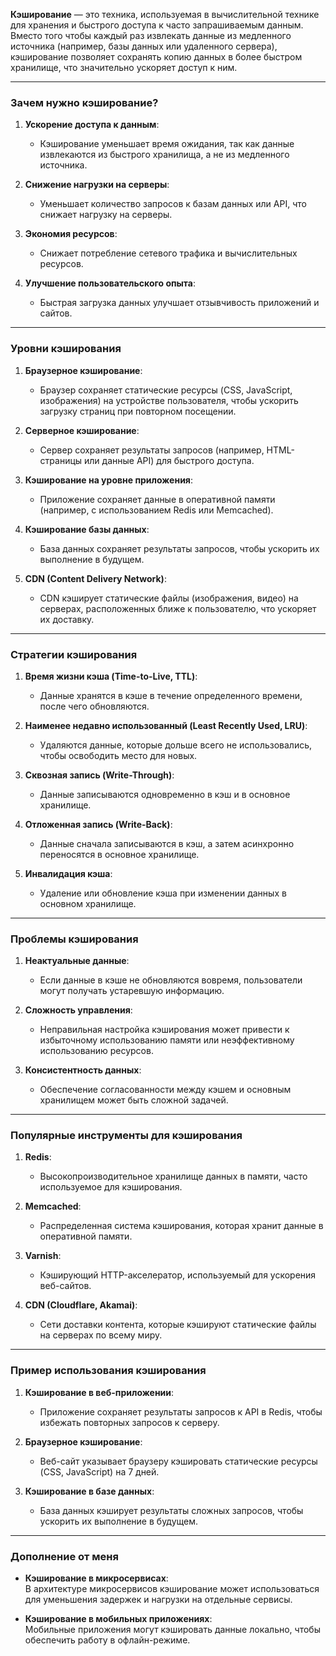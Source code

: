 **Кэширование** — это техника, используемая в вычислительной технике для хранения и быстрого доступа к часто запрашиваемым данным. Вместо того чтобы каждый раз извлекать данные из медленного источника (например, базы данных или удаленного сервера), кэширование позволяет сохранять копию данных в более быстром хранилище, что значительно ускоряет доступ к ним.

---

### Зачем нужно кэширование?

1. **Ускорение доступа к данным**:  
   - Кэширование уменьшает время ожидания, так как данные извлекаются из быстрого хранилища, а не из медленного источника.  

2. **Снижение нагрузки на серверы**:  
   - Уменьшает количество запросов к базам данных или API, что снижает нагрузку на серверы.  

3. **Экономия ресурсов**:  
   - Снижает потребление сетевого трафика и вычислительных ресурсов.  

4. **Улучшение пользовательского опыта**:  
   - Быстрая загрузка данных улучшает отзывчивость приложений и сайтов.  

---

### Уровни кэширования

1. **Браузерное кэширование**:  
   - Браузер сохраняет статические ресурсы (CSS, JavaScript, изображения) на устройстве пользователя, чтобы ускорить загрузку страниц при повторном посещении.  

2. **Серверное кэширование**:  
   - Сервер сохраняет результаты запросов (например, HTML-страницы или данные API) для быстрого доступа.  

3. **Кэширование на уровне приложения**:  
   - Приложение сохраняет данные в оперативной памяти (например, с использованием Redis или Memcached).  

4. **Кэширование базы данных**:  
   - База данных сохраняет результаты запросов, чтобы ускорить их выполнение в будущем.  

5. **CDN (Content Delivery Network)**:  
   - CDN кэширует статические файлы (изображения, видео) на серверах, расположенных ближе к пользователю, что ускоряет их доставку.  

---

### Стратегии кэширования

1. **Время жизни кэша (Time-to-Live, TTL)**:  
   - Данные хранятся в кэше в течение определенного времени, после чего обновляются.  

2. **Наименее недавно использованный (Least Recently Used, LRU)**:  
   - Удаляются данные, которые дольше всего не использовались, чтобы освободить место для новых.  

3. **Сквозная запись (Write-Through)**:  
   - Данные записываются одновременно в кэш и в основное хранилище.  

4. **Отложенная запись (Write-Back)**:  
   - Данные сначала записываются в кэш, а затем асинхронно переносятся в основное хранилище.  

5. **Инвалидация кэша**:  
   - Удаление или обновление кэша при изменении данных в основном хранилище.  
 

---

### Проблемы кэширования

1. **Неактуальные данные**:  
   - Если данные в кэше не обновляются вовремя, пользователи могут получать устаревшую информацию.  

2. **Сложность управления**:  
   - Неправильная настройка кэширования может привести к избыточному использованию памяти или неэффективному использованию ресурсов.  

3. **Консистентность данных**:  
   - Обеспечение согласованности между кэшем и основным хранилищем может быть сложной задачей.  

---

### Популярные инструменты для кэширования

1. **Redis**:  
   - Высокопроизводительное хранилище данных в памяти, часто используемое для кэширования.  

2. **Memcached**:  
   - Распределенная система кэширования, которая хранит данные в оперативной памяти.  

3. **Varnish**:  
   - Кэширующий HTTP-акселератор, используемый для ускорения веб-сайтов.  

4. **CDN (Cloudflare, Akamai)**:  
   - Сети доставки контента, которые кэшируют статические файлы на серверах по всему миру.  

---

### Пример использования кэширования

1. **Кэширование в веб-приложении**:  
   - Приложение сохраняет результаты запросов к API в Redis, чтобы избежать повторных запросов к серверу.  

2. **Браузерное кэширование**:  
   - Веб-сайт указывает браузеру кэшировать статические ресурсы (CSS, JavaScript) на 7 дней.  

3. **Кэширование в базе данных**:  
   - База данных кэширует результаты сложных запросов, чтобы ускорить их выполнение в будущем.  

---

### Дополнение от меня

- **Кэширование в микросервисах**:  
   В архитектуре микросервисов кэширование может использоваться для уменьшения задержек и нагрузки на отдельные сервисы.  

- **Кэширование в мобильных приложениях**:  
   Мобильные приложения могут кэшировать данные локально, чтобы обеспечить работу в офлайн-режиме.  